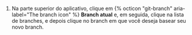 1. Na parte superior do aplicativo, clique em {% octicon "git-branch" aria-label="The branch icon" %} **Branch atual** e, em seguida, clique na lista de branches, e depois clique no branch em que você deseja basear seu novo branch.
